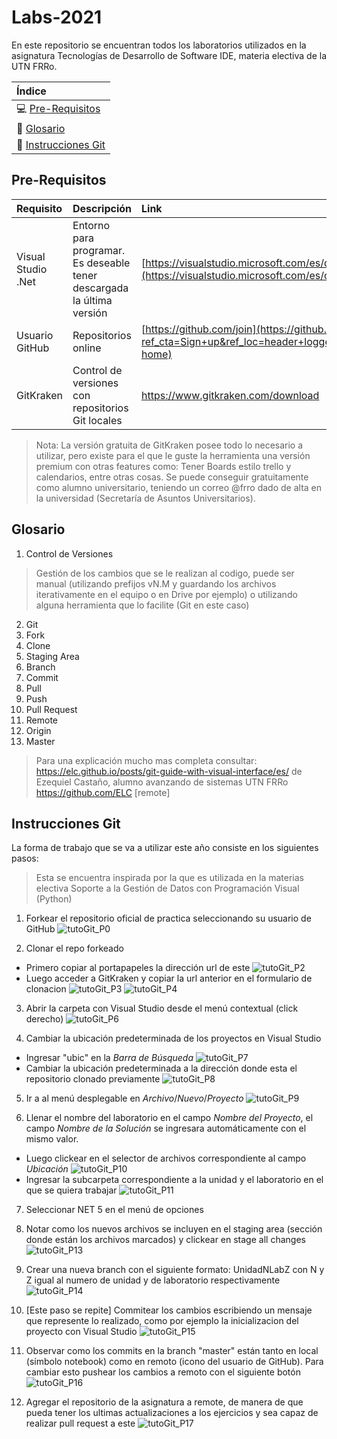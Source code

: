 # Labs-2021

En este repositorio se encuentran todos los laboratorios utilizados en la asignatura Tecnologías de Desarrollo de Software IDE, materia electiva de la UTN FRRo.

|Índice|
|:-|
|:computer: [Pre-Requisitos](#Pre-Requisitos)|
|:bookmark_tabs: [Glosario](#Glosario)|
|:briefcase: [Instrucciones Git](#Instrucciones)|

## Pre-Requisitos

|Requisito|Descripción|Link|
|:-|:-|:-|
|Visual Studio .Net|Entorno para programar. Es deseable tener descargada la última versión|[https://visualstudio.microsoft.com/es/downloads/](https://visualstudio.microsoft.com/es/downloads/)|
|Usuario GitHub|Repositorios online|[https://github.com/join](https://github.com/join?ref_cta=Sign+up&ref_loc=header+logged+out&ref_page=%2F&source=header-home)|
|GitKraken|Control de versiones con repositorios Git locales|https://www.gitkraken.com/download|

> Nota: La versión gratuita de GitKraken posee todo lo necesario a utilizar, pero existe para el que le guste la herramienta una versión premium con otras features como: Tener Boards estilo trello y calendarios, entre otras cosas. Se puede conseguir gratuitamente como alumno universitario, teniendo un correo @frro dado de alta en la universidad (Secretaría de Asuntos Universitarios).

## Glosario

1. Control de Versiones
> Gestión de los cambios que se le realizan al codigo, puede ser manual (utilizando prefijos vN.M y guardando los archivos iterativamente en el equipo o en Drive por ejemplo) o utilizando alguna herramienta que lo facilite (Git en este caso)

2. Git 
3. Fork
4. Clone
5. Staging Area
6. Branch
7. Commit
8. Pull
9. Push
10. Pull Request
11. Remote
12. Origin
13. Master

> Para una explicación mucho mas completa consultar: https://elc.github.io/posts/git-guide-with-visual-interface/es/
de Ezequiel Castaño, alumno avanzando de sistemas UTN FRRo https://github.com/ELC
[remote]

## Instrucciones Git
La forma de trabajo que se va a utilizar este año consiste en los siguientes pasos:
> Esta se encuentra inspirada por la que es utilizada en la materias electiva Soporte a la Gestión de Datos con Programación Visual (Python)  
1. Forkear el repositorio oficial de practica seleccionando su usuario de GitHub
![tutoGit_P0](https://user-images.githubusercontent.com/41701343/111100579-d2fd5000-8526-11eb-83a3-119c0b2ce18e.png)

2. Clonar el repo forkeado
- Primero copiar al portapapeles la dirección url de este
![tutoGit_P2](https://user-images.githubusercontent.com/41701343/111100784-4606c680-8527-11eb-8e96-e00ed107bb12.png)
- Luego acceder a GitKraken y copiar la url anterior en el formulario de clonacion
![tutoGit_P3](https://user-images.githubusercontent.com/41701343/111100928-9aaa4180-8527-11eb-8d9b-548e5f562a36.png)
![tutoGit_P4](https://user-images.githubusercontent.com/41701343/111100985-ba416a00-8527-11eb-9099-341edb9c4c60.png)

3. Abrir la carpeta con Visual Studio desde el menú contextual (click derecho)
![tutoGit_P6](https://user-images.githubusercontent.com/41701343/111101096-f674ca80-8527-11eb-9518-2e316b3c6568.png)

4. Cambiar la ubicación predeterminada de los proyectos en Visual Studio
- Ingresar "ubic" en la *Barra de Búsqueda*
![tutoGit_P7](https://user-images.githubusercontent.com/41701343/111101162-16a48980-8528-11eb-8f06-77e28c36a81b.png)
- Cambiar la ubicación predeterminada a la dirección donde esta el repositorio clonado previamente
![tutoGit_P8](https://user-images.githubusercontent.com/41701343/111101168-1906e380-8528-11eb-928b-78e6c17394dc.png)

5. Ir a al menú desplegable en *Archivo*/*Nuevo*/*Proyecto*
![tutoGit_P9](https://user-images.githubusercontent.com/41701343/111101334-6f742200-8528-11eb-886f-e33286c1c9e5.png)

6. Llenar el nombre del laboratorio en el campo *Nombre del Proyecto*, el campo *Nombre de la Solución* se ingresara automáticamente con el mismo valor. 
- Luego clickear en el selector de archivos correspondiente al campo *Ubicación*
![tutoGit_P10](https://user-images.githubusercontent.com/41701343/111101400-90d50e00-8528-11eb-9f25-9d2ea5fa675f.png)
- Ingresar la subcarpeta correspondiente a la unidad y el laboratorio en el que se quiera trabajar
![tutoGit_P11](https://user-images.githubusercontent.com/41701343/111101521-dc87b780-8528-11eb-9c76-e42978b920b3.png)

7. Seleccionar NET 5 en el menú de opciones

8. Notar como los nuevos archivos se incluyen en el staging area (sección donde están los archivos marcados) y clickear en stage all changes
![tutoGit_P13](https://user-images.githubusercontent.com/41701343/111101580-faedb300-8528-11eb-88b8-d592ecd8b8f0.png)

9. Crear una nueva branch con el siguiente formato: UnidadNLabZ con N y Z igual al numero de unidad y de laboratorio respectivamente
![tutoGit_P14](https://user-images.githubusercontent.com/41701343/111101723-41dba880-8529-11eb-97df-46b6864b6fcf.png)

10. [Este paso se repite] Commitear los cambios escribiendo un mensaje que represente lo realizado, como por ejemplo la inicializacion del proyecto con Visual Studio
![tutoGit_P15](https://user-images.githubusercontent.com/41701343/111101922-a991f380-8529-11eb-9119-cef1a468d9e4.png)

11. Observar como los commits en la branch "master" están tanto en local (símbolo notebook) como en remoto (icono del usuario de GitHub). Para cambiar esto pushear los cambios a remoto con el siguiente botón
![tutoGit_P16](https://user-images.githubusercontent.com/41701343/111102098-0e4d4e00-852a-11eb-8c0c-8e009a2a0883.png)

12. Agregar el repositorio de la asignatura a remote, de manera de que pueda tener los ultimas actualizaciones a los ejercicios y sea capaz de realizar pull request a este
![tutoGit_P17](https://user-images.githubusercontent.com/41701343/111102253-697f4080-852a-11eb-8c81-a59aed316325.png)

